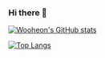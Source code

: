 ### Hi there 👋

[![Wooheon's GitHub stats](https://github-readme-stats.vercel.app/api?username=WooheonHong)](https://github.com/anuraghazra/github-readme-stats)

[![Top Langs](https://github-readme-stats.vercel.app/api/top-langs/?username=WooheonHong&hide=html&layout=compact)](https://github.com/anuraghazra/github-readme-stats)


